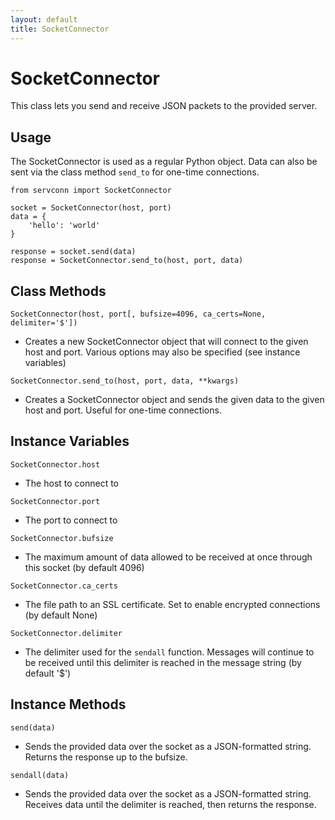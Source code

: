 ```yaml
---
layout: default
title: SocketConnector
---
```


SocketConnector
===============

This class lets you send and receive JSON packets to the provided server.

Usage
-----

The SocketConnector is used as a regular Python object. Data can also be sent via the class method `send_to` for one-time connections.

    from servconn import SocketConnector

    socket = SocketConnector(host, port)
    data = {
        'hello': 'world'
    }

    response = socket.send(data)
    response = SocketConnector.send_to(host, port, data)

Class Methods
-------------

`SocketConnector(host, port[, bufsize=4096, ca_certs=None, delimiter='$'])`

- Creates a new SocketConnector object that will connect to the given host and port. Various options may also be specified (see instance variables)

`SocketConnector.send_to(host, port, data, **kwargs)`

- Creates a SocketConnector object and sends the given data to the given host and port. Useful for one-time connections.

Instance Variables
------------------

`SocketConnector.host`

- The host to connect to

`SocketConnector.port`

- The port to connect to

`SocketConnector.bufsize`

- The maximum amount of data allowed to be received at once through this socket (by default 4096)

`SocketConnector.ca_certs`

- The file path to an SSL certificate. Set to enable encrypted connections (by default None)

`SocketConnector.delimiter`

- The delimiter used for the `sendall` function. Messages will continue to be received until this delimiter is reached in the message string (by default '$')

Instance Methods
----------------

`send(data)`

- Sends the provided data over the socket as a JSON-formatted string. Returns the response up to the bufsize.

`sendall(data)`

- Sends the provided data over the socket as a JSON-formatted string. Receives data until the delimiter is reached, then returns the response.
